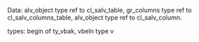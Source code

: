 Data: alv_object type ref to cl_salv_table,
        gr_columns type ref to cl_salv_columns_table,
        alv_object type ref to cl_salv_column.

types: begin of ty_vbak,
        vbeln type v